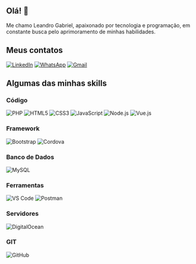 ## Olá! 👋

Me chamo Leandro Gabriel, apaixonado por tecnologia e programação, em constante busca pelo aprimoramento de minhas habilidades.

## Meus contatos

[![LinkedIn](https://img.shields.io/badge/LinkedIn-0A66C2?&labelColor=0A66C2&logo=linkedin&logoColor=white&style=for-the-badge)](https://www.linkedin.com/in/leandro-gabriel-8276aa138/)
[![WhatsApp](https://img.shields.io/badge/WhatsApp-25d366?&labelColor=25D366&logo=whatsapp&logoColor=white&style=for-the-badge)](https://api.whatsapp.com/send/?phone=5519999847031&text=Ol%C3%A1%2C+tudo+bem%3F&type=phone_number&app_absent=0)
[![Gmail](https://img.shields.io/badge/Gmail-EA4335?&labelColor=EA4335&logo=gmail&logoColor=white&style=for-the-badge)](mailto:suporte@starfez.com)


## Algumas das minhas skills

### Código
![PHP](https://img.shields.io/badge/PHP-777BB4?logo=PHP&logoColor=white&style=for-the-badge)
![HTML5](https://img.shields.io/badge/HTML5-E34F26?logo=HTML5&logoColor=white&style=for-the-badge)
![CSS3](https://img.shields.io/badge/CSS3-1572B6?logo=CSS3&logoColor=white&style=for-the-badge)
![JavaScript](https://img.shields.io/badge/JavaScript-F7DF1E?logo=JavaScript&logoColor=333333&style=for-the-badge)
![Node.js](https://img.shields.io/badge/Node.js-339933?logo=Node.js&logoColor=white&style=for-the-badge)
![Vue.js](https://img.shields.io/badge/Vue.js-35495E?style=for-the-badge&logo=vue.js&logoColor=4FC08D)

### Framework
![Bootstrap](https://img.shields.io/badge/Bootstrap-7952B3?logo=Bootstrap&logoColor=white&style=for-the-badge)
![Cordova](https://img.shields.io/badge/Cordova-35434F?style=for-the-badge&logo=apache-cordova&logoColor=E8E8E8)


### Banco de Dados
![MySQL](https://img.shields.io/badge/MySQL-4479A1?logo=MySQL&logoColor=white&style=for-the-badge)

### Ferramentas
![VS Code](https://img.shields.io/badge/VS%20Code-007ACC?logo=Visual%20Studio%20Code&logoColor=white&style=for-the-badge)
![Postman](https://img.shields.io/badge/Postman-FF6C37?logo=Postman&logoColor=white&style=for-the-badge)

### Servidores
![DigitalOcean](https://img.shields.io/badge/DigitalOcean-0080FF?logo=DigitalOcean&logoColor=white&style=for-the-badge)

### GIT
![GitHub](https://img.shields.io/badge/GitHub-181717?logo=GitHub&logoColor=white&style=for-the-badge)
